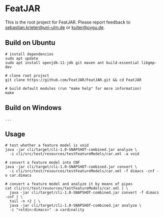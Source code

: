 # FeatJAR

This is the root project for FeatJAR.
Please report feedback to sebastian.krieter@uni-ulm.de or kuiter@ovgu.de.

## Build on Ubuntu

```
# install dependencies
sudo apt update
sudo apt install openjdk-11-jdk git maven ant build-essential libgmp-dev

# clone root project
git clone https://github.com/FeatJAR/FeatJAR.git && cd FeatJAR

# build default modules (run "make help" for more information)
make 
```

## Build on Windows

```
...
```

## Usage

```
# test whether a feature model is void
java -jar cli/target/cli-1.0-SNAPSHOT-combined.jar analyze \
  -i cli/src/test/resources/testFeatureModels/car.xml -a void

# convert a feature model into CNF
java -jar cli/target/cli-1.0-SNAPSHOT-combined.jar convert \
  -i cli/src/test/resources/testFeatureModels/car.xml -f dimacs -cnf -o car.dimacs

# convert a feature model and analyze it by means of pipes
cat cli/src/test/resources/testFeatureModels/car.xml | \
  java -jar cli/target/cli-1.0-SNAPSHOT-combined.jar convert -f dimacs -cnf | \
  tail -n +2 | \
  java -jar cli/target/cli-1.0-SNAPSHOT-combined.jar analyze \
  -i "<stdin:dimacs>" -a cardinality
```
